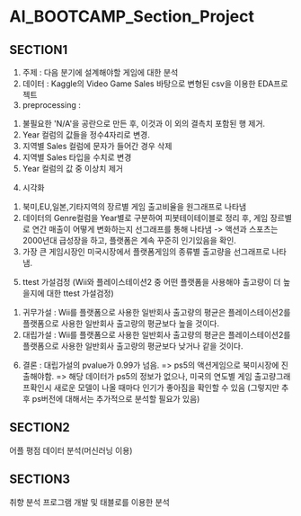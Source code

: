 # **AI_BOOTCAMP_Section_Project**

## **SECTION1**
1. 주제 : 다음 분기에 설계해야할 게임에 대한 분석
2. 데이터 : Kaggle의 Video Game Sales 바탕으로 변형된 csv을 이용한 EDA프로젝트
3. preprocessing : 
  1) 불필요한 'N/A'을 공란으로 만든 후, 이것과 이 외의 결측치 포함된 행 제거.
  2) Year 컬럼의 값들을 정수4자리로 변경.
  3) 지역별 Sales 컬럼에 문자가 들어간 경우 삭제
  4) 지역별 Sales 타입을 수치로 변경
  5) Year 컬럼의 값 중 이상치 제거
4. 시각화
  1) 북미,EU,일본,기타지역의 장르별 게임 출고비율을 원그래프로 나타냄
  2) 데이터의 Genre컬럼을 Year별로 구분하여 피봇테이테이블로 정리 후, 게임 장르별로 연간 매출이 어떻게 변화하는지 선그래프를 통해 나타냄
      -> 액션과 스포츠는 2000년대 급성장을 하고, 플랫폼은 계속 꾸준히 인기있음을 확인.
  4) 가장 큰 게임시장인 미국시장에서 플랫폼게임의 종류별 출고량을 선그래프로 나타냄.
5. ttest 가설검정 (Wii와 플레이스테이션2 중 어떤 플랫폼을 사용해야 출고량이 더 높을지에 대한 ttest 가설검정)
  1) 귀무가설 : Wii를 플랫폼으로 사용한 일반회사 출고량의 평균은 플레이스테이션2를 플랫폼으로 사용한 일반회사 출고량의 평균보다 높을 것이다.
  2) 대립가설 : Wii를 플랫폼으로 사용한 일반회사 출고량의 평균은 플레이스테이션2를 플랫폼으로 사용한 일반회사 출고량의 평균보다 낮거나 같을 것이다.
6. 결론 : 대립가설의 pvalue가 0.99가 넘음.
        => ps5의 액션게임으로 북미시장에 진출해야함.
        => 해당 데이터가 ps5의 정보가 없으나, 미국의 연도별 게임 출고량그래프확인시 새로운 모델이 나올 때마다 인기가 좋아짐을 확인할 수 있음
          (그렇지만 추후 ps버전에 대해서는 추가적으로 분석할 필요가 있음)


## **SECTION2**
어플 평점 데이터 분석(머신러닝 이용)

## **SECTION3**
취향 분석 프로그램 개발 및 태블로를 이용한 분석


